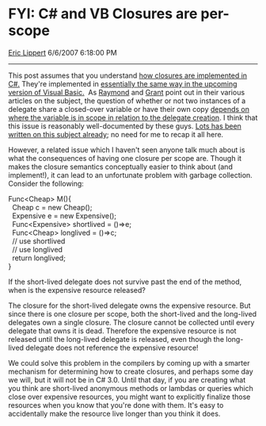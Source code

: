 <div id="page">

# FYI: C\# and VB Closures are per-scope

[Eric Lippert](https://social.msdn.microsoft.com/profile/Eric%20Lippert) 6/6/2007 6:18:00 PM

-----

<div id="content">

<div class="mine">

This post assumes that you understand [how closures are implemented in C\#.](http://blogs.msdn.com/oldnewthing/archive/2006/08/02/686456.aspx) They're implemented in [essentially the same way in the upcoming version of Visual Basic.](http://blogs.msdn.com/vbteam/archive/2007/05/25/closures-in-vb-part-3-scope.aspx)  As [Raymond](http://blogs.msdn.com/oldnewthing/default.aspx) and [Grant](http://blogs.msdn.com/grantri/default.aspx) point out in their various articles on the subject, the question of whether or not two instances of a delegate share a closed-over variable or have their own copy [depends on where the variable is in scope in relation to the delegate creation](http://blogs.msdn.com/oldnewthing/archive/2006/08/04/688527.aspx). I think that this issue is reasonably well-documented by these guys. [Lots has been written on this subject already](http://blogs.msdn.com/grantri/archive/category/3378.aspx); no need for me to recap it all here.

However, a related issue which I haven't seen anyone talk much about is what the consequences of having one closure per scope are. Though it makes the closure semantics conceptually easier to think about (and implement\!), it can lead to an unfortunate problem with garbage collection. Consider the following:

<span class="code"> </span>

Func\<Cheap\> M(){  
  Cheap c = new Cheap();  
  Expensive e = new Expensive();  
  Func\<Expensive\> shortlived = ()=\>e;  
  Func\<Cheap\> longlived = ()=\>c;  
  // use shortlived  
  // use longlived  
  return longlived;  
} 

If the short-lived delegate does not survive past the end of the method, when is the expensive resource released?

The closure for the short-lived delegate owns the expensive resource. But since there is one closure per scope, both the short-lived and the long-lived delegates own a single closure. The closure cannot be collected until every delegate that owns it is dead. Therefore the expensive resource is not released until the long-lived delegate is released, even though the long-lived delegate does not reference the expensive resource\!

We could solve this problem in the compilers by coming up with a smarter mechanism for determining how to create closures, and perhaps some day we will, but it will not be in C\# 3.0. Until that day, if you are creating what you think are short-lived anonymous methods or lambdas or queries which close over expensive resources, you might want to explicitly finalize those resources when you know that you're done with them. It's easy to accidentally make the resource live longer than you think it does.

</div>

</div>

</div>


